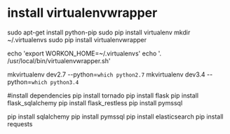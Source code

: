 
# install virtualenvwrapper
sudo apt-get install python-pip
sudo pip install virtualenv
mkdir ~/.virtualenvs
sudo pip install virtualenvwrapper

echo 'export WORKON_HOME=~/.virtualenvs'
echo '. /usr/local/bin/virtualenvwrapper.sh'

mkvirtualenv dev2.7 --python=`which python2.7`
mkvirtualenv dev3.4 --python=`which python3.4`

#install dependencies
pip install tornado
pip install flask
pip install flask_sqlalchemy
pip install flask_restless
pip install pymssql

pip install sqlalchemy
pip install pymssql
pip install elasticsearch
pip install requests